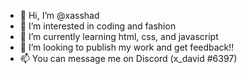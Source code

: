 - 👋 Hi, I’m @xasshad
- 👀 I’m interested in coding and fashion
- 🌱 I’m currently learning html, css, and javascript
- 💞️ I’m looking to publish my work and get feedback!!
- 📫 You can message me on Discord (x_david #6397)

<!---
xasshad/xasshad is a ✨ special ✨ repository because its `README.md` (this file) appears on your GitHub profile.
You can click the Preview link to take a look at your changes.
--->
